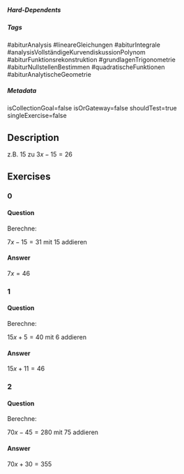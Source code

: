 ##### Hard-Dependents 

##### Tags 
#abiturAnalysis
#lineareGleichungen
#abiturIntegrale
#analysisVollständigeKurvendiskussionPolynom
#abiturFunktionsrekonstruktion
#grundlagenTrigonometrie
#abiturNullstellenBestimmen
#quadratischeFunktionen
#abiturAnalytischeGeometrie
##### Metadata 
isCollectionGoal=false
isOrGateway=false
shouldTest=true
singleExercise=false
## Description 
z.B. $15$ zu $3x-15=26$ 
## Exercises 
### 0 
#### Question 
Berechne:

$7x-15=31$ mit $15$ addieren
#### Answer 
$7x=46$
### 1 
#### Question 
Berechne:

$15x+5=40$ mit $6$ addieren
#### Answer 
$15x+11=46$ 
### 2 
#### Question 
Berechne:

$70x-45=280$ mit $75$ addieren
#### Answer 
$70x+30=355$ 
